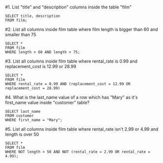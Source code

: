 #1.
List "title" and "description" columns inside the table "film"
```
SELECT title, description
FROM film;
```

#2.
List all columns inside film table where film length is bigger than 60 and smaller than 75
```
SELECT *
FROM film
WHERE length > 60 AND length < 75;
```

#3.
List all columns inside film table where rental_rate is 0.99 and replacement_cost is 12.99 or 28.99
```
SELECT *
FROM film
WHERE rental_rate = 0.99 AND (replacement_cost = 12.99 OR replacement_cost = 28.99)
```

#4.
What is the last_name value of a row which has "Mary" as it's first_name value inside "customer" table?

```
SELECT last_name
FROM customer
WHERE first_name = "Mary";
```
#5.
List all columns inside film table where rental_rate isn't 2.99 or 4.99 and length is over 50
```
SELECT *
FROM film
WHERE NOT length > 50 AND NOT (rental_rate = 2.99 OR rental_rate = 4.99);
```
